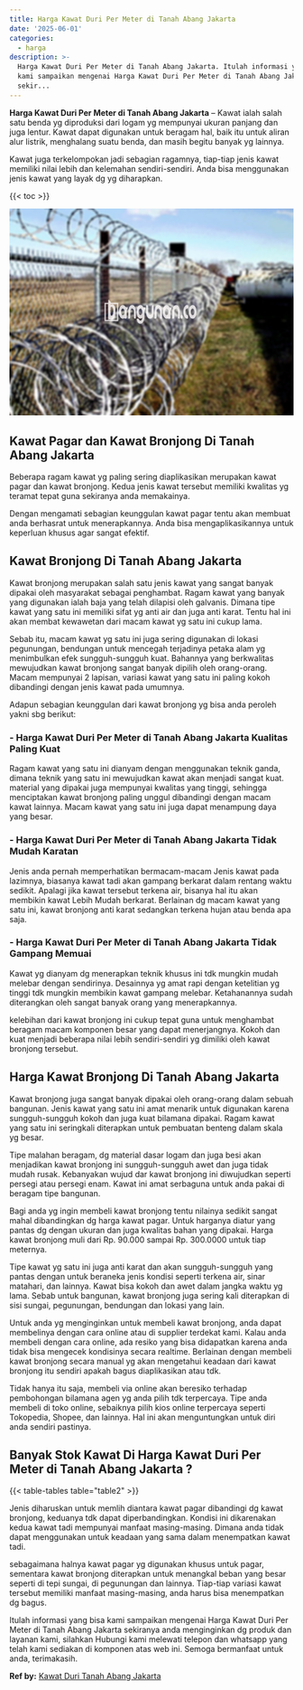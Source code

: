 ```yaml
---
title: Harga Kawat Duri Per Meter di Tanah Abang Jakarta
date: '2025-06-01'
categories:
  - harga
description: >-
  Harga Kawat Duri Per Meter di Tanah Abang Jakarta. Itulah informasi yang bisa
  kami sampaikan mengenai Harga Kawat Duri Per Meter di Tanah Abang Jakarta
  sekir...
---
```


**Harga Kawat Duri Per Meter di Tanah Abang Jakarta** – Kawat ialah salah satu benda yg diproduksi dari logam yg mempunyai ukuran panjang dan juga lentur. Kawat dapat digunakan untuk beragam hal, baik itu untuk aliran alur listrik, menghalang suatu benda, dan masih begitu banyak yg lainnya.

Kawat juga terkelompokan jadi sebagian ragamnya, tiap-tiap jenis kawat memiliki nilai lebih dan kelemahan sendiri-sendiri. Anda bisa menggunakan jenis kawat yang layak dg yg diharapkan.

{{< toc >}}

![Harga Kawat Duri Per Meter di Tanah Abang Jakarta](/images/jual-kawat-murah43.png)

## Kawat Pagar dan Kawat Bronjong Di Tanah Abang Jakarta

Beberapa ragam kawat yg paling sering diaplikasikan merupakan kawat pagar dan kawat bronjong. Kedua jenis kawat tersebut memiliki kwalitas yg teramat tepat guna sekiranya anda memakainya.

Dengan mengamati sebagian keunggulan kawat pagar tentu akan membuat anda berhasrat untuk menerapkannya. Anda bisa mengaplikasikannya untuk keperluan khusus agar sangat efektif.

## Kawat Bronjong Di Tanah Abang Jakarta

Kawat bronjong merupakan salah satu jenis kawat yang sangat banyak dipakai oleh masyarakat sebagai penghambat. Ragam kawat yang banyak yang digunakan ialah baja yang telah dilapisi oleh galvanis. Dimana tipe kawat yang satu ini memiliki sifat yg anti air dan juga anti karat. Tentu hal ini akan membat kewawetan dari macam kawat yg satu ini cukup lama.

Sebab itu, macam kawat yg satu ini juga sering digunakan di lokasi pegunungan, bendungan untuk mencegah terjadinya petaka alam yg menimbulkan efek sungguh-sungguh kuat. Bahannya yang berkwalitas mewujudkan kawat bronjong sangat banyak dipilih oleh orang-orang. Macam mempunyai 2 lapisan, variasi kawat yang satu ini paling kokoh dibandingi dengan jenis kawat pada umumnya.

Adapun sebagian keunggulan dari kawat bronjong yg bisa anda peroleh yakni sbg berikut:

### \- Harga Kawat Duri Per Meter di Tanah Abang Jakarta Kualitas Paling Kuat

Ragam kawat yang satu ini dianyam dengan menggunakan teknik ganda, dimana teknik yang satu ini mewujudkan kawat akan menjadi sangat kuat. material yang dipakai juga mempunyai kwalitas yang tinggi, sehingga menciptakan kawat bronjong paling unggul dibandingi dengan macam kawat lainnya. Macam kawat yang satu ini juga dapat menampung daya yang besar.

### \- Harga Kawat Duri Per Meter di Tanah Abang Jakarta Tidak Mudah Karatan

Jenis anda pernah memperhatikan bermacam-macam Jenis kawat pada lazimnya, biasanya kawat tadi akan gampang berkarat dalam rentang waktu sedikit. Apalagi jika kawat tersebut terkena air, bisanya hal itu akan membikin kawat Lebih Mudah berkarat. Berlainan dg macam kawat yang satu ini, kawat bronjong anti karat sedangkan terkena hujan atau benda apa saja.

### \- Harga Kawat Duri Per Meter di Tanah Abang Jakarta Tidak Gampang Memuai

Kawat yg dianyam dg menerapkan teknik khusus ini tdk mungkin mudah melebar dengan sendirinya. Desainnya yg amat rapi dengan ketelitian yg tinggi tdk mungkin membikin kawat gampang melebar. Ketahanannya sudah diterangkan oleh sangat banyak orang yang menerapkannya.

kelebihan dari kawat bronjong ini cukup tepat guna untuk menghambat beragam macam komponen besar yang dapat menerjangnya. Kokoh dan kuat menjadi beberapa nilai lebih sendiri-sendiri yg dimiliki oleh kawat bronjong tersebut.

## Harga Kawat Bronjong Di Tanah Abang Jakarta

Kawat bronjong juga sangat banyak dipakai oleh orang-orang dalam sebuah bangunan. Jenis kawat yang satu ini amat menarik untuk digunakan karena sungguh-sungguh kokoh dan juga kuat bilamana dipakai. Ragam kawat yang satu ini seringkali diterapkan untuk pembuatan benteng dalam skala yg besar.

Tipe malahan beragam, dg material dasar logam dan juga besi akan menjadikan kawat bronjong ini sungguh-sungguh awet dan juga tidak mudah rusak. Kebanyakan wujud dar kawat bronjong ini diwujudkan seperti persegi atau persegi enam. Kawat ini amat serbaguna untuk anda pakai di beragam tipe bangunan.

Bagi anda yg ingin membeli kawat bronjong tentu nilainya sedikit sangat mahal dibandingkan dg harga kawat pagar. Untuk harganya diatur yang pantas dg dengan ukuran dan juga kwalitas bahan yang dipakai. Harga kawat bronjong muli dari Rp. 90.000 sampai Rp. 300.0000 untuk tiap meternya.

Tipe kawat yg satu ini juga anti karat dan akan sungguh-sungguh yang pantas dengan untuk beraneka jenis kondisi seperti terkena air, sinar matahari, dan lainnya. Kawat bisa kokoh dan awet dalam jangka waktu yg lama. Sebab untuk bangunan, kawat bronjong juga sering kali diterapkan di sisi sungai, pegunungan, bendungan dan lokasi yang lain.

Untuk anda yg menginginkan untuk membeli kawat bronjong, anda dapat membelinya dengan cara online atau di supplier terdekat kami. Kalau anda membeli dengan cara online, ada resiko yang bisa didapatkan karena anda tidak bisa mengecek kondisinya secara realtime. Berlainan dengan membeli kawat bronjong secara manual yg akan mengetahui keadaan dari kawat bronjong itu sendiri apakah bagus diaplikasikan atau tdk.

Tidak hanya itu saja, membeli via online akan beresiko terhadap pembohongan bilamana agen yg anda pilih tdk terpercaya. Tipe anda membeli di toko online, sebaiknya pilih kios online terpercaya seperti Tokopedia, Shopee, dan lainnya. Hal ini akan menguntungkan untuk diri anda sendiri pastinya.

## Banyak Stok Kawat Di Harga Kawat Duri Per Meter di Tanah Abang Jakarta ?

{{< table-tables table="table2" >}}

Jenis diharuskan untuk memlih diantara kawat pagar dibandingi dg kawat bronjong, keduanya tdk dapat diperbandingkan. Kondisi ini dikarenakan kedua kawat tadi mempunyai manfaat masing-masing. Dimana anda tidak dapat menggunakan untuk keadaan yang sama dalam menempatkan kawat tadi.

sebagaimana halnya kawat pagar yg digunakan khusus untuk pagar, sementara kawat bronjong diterapkan untuk menangkal beban yang besar seperti di tepi sungai, di pegunungan dan lainnya. Tiap-tiap variasi kawat tersebut memiliki manfaat masing-masing, anda harus bisa menempatkan dg bagus.

Itulah informasi yang bisa kami sampaikan mengenai Harga Kawat Duri Per Meter di Tanah Abang Jakarta sekiranya anda menginginkan dg produk dan layanan kami, silahkan Hubungi kami melewati telepon dan whatsapp yang telah kami sediakan di komponen atas web ini. Semoga bermanfaat untuk anda, terimakasih.

**Ref by:** [Kawat Duri Tanah Abang Jakarta](https://id.wikipedia.org/wiki/Kawat)
